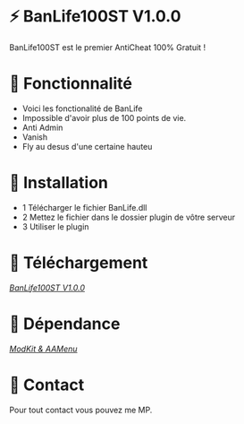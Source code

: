 # :zap: BanLife100ST V1.0.0

BanLife100ST est le premier AntiCheat 100% Gratuit ! 

# :wrench: Fonctionnalité

- Voici les fonctionalité de BanLife
- Impossible d'avoir plus de 100 points de vie.
- Anti Admin
- Vanish
- Fly au desus d'une certaine hauteu

# :electric_plug:  Installation

- 1 Télécharger le fichier BanLife.dll
- 2 Mettez le fichier dans le dossier plugin de vôtre serveur
- 3 Utiliser le plugin

# :jigsaw:  Téléchargement

*[BanLife100ST V1.0.0](https://github.com/cole100st/BanLife100ST/releases/tag/Nova-Life)*

# :green_book:  Dépendance

*[ModKit & AAMenu](https://github.com/Aarnow/NovaLife_ModKit-Releases/releases/latest)*

# :postbox:  Contact

Pour tout contact vous pouvez me MP.
